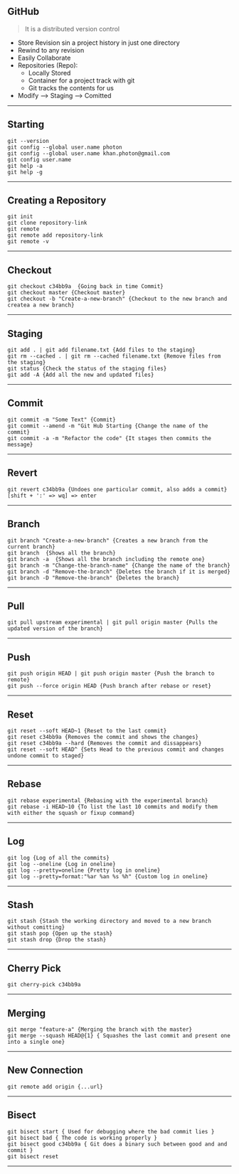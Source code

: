 ## GitHub ##

> It is a distributed version control

* Store Revision sin a project history in just one directory
* Rewind to any revision
* Easily Collaborate
* Repositories (Repo):
    * Locally Stored
    * Container for a project track with git
    * Git tracks the contents for us
* Modify --> Staging --> Comitted
---
Starting
---
    git --version
    git config --global user.name photon
    git config --global user.name khan.photon@gmail.com
    git config user.name
    git help -a
    git help -g
---
Creating a Repository
---
    git init
    git clone repository-link
    git remote
    git remote add repository-link
    git remote -v
---
Checkout
---
    git checkout c34bb9a  {Going back in time Commit}
    git checkout master {Checkout master}
    git checkout -b "Create-a-new-branch" {Checkout to the new branch and createa a new branch}
---
Staging
---
    git add . | git add filename.txt {Add files to the staging}
    git rm --cached . | git rm --cached filename.txt {Remove files from the staging}
    git status {Check the status of the staging files}
    git add -A {Add all the new and updated files}
---
Commit
----
    git commit -m "Some Text" {Commit}
    git commit --amend -m "Git Hub Starting {Change the name of the commit}
    git commit -a -m "Refactor the code" {It stages then commits the message}
---
Revert
---
    git revert c34bb9a {Undoes one particular commit, also adds a commit} [shift + ':' => wq] => enter
---
Branch
---
    git branch "Create-a-new-branch" {Creates a new branch from the current branch}
    git branch  {Shows all the branch}
    git branch -a  {Shows all the branch including the remote one}
    git branch -m "Change-the-branch-name" {Change the name of the branch}
    git branch -d "Remove-the-branch" {Deletes the branch if it is merged}
    git branch -D "Remove-the-branch" {Deletes the branch}
---
Pull
---
    git pull upstream experimental | git pull origin master {Pulls the updated version of the branch}
---
Push
---
    git push origin HEAD | git push origin master {Push the branch to remote}
    git push --force origin HEAD {Push branch after rebase or reset}
---
Reset
---
    git reset --soft HEAD~1 {Reset to the last commit}
    git reset c34bb9a {Removes the commit and shows the changes}
    git reset c34bb9a --hard {Removes the commit and dissappears}
    git reset --soft HEAD^ {Sets Head to the previous commit and changes undone commit to staged}
---
Rebase
---
    git rebase experimental {Rebasing with the experimental branch}
    git rebase -i HEAD~10 {To list the last 10 commits and modify them with either the squash or fixup command}
---
Log
---
    git log {Log of all the commits}
    git log --oneline {Log in oneline}
    git log --pretty=oneline {Pretty log in oneline}
    git log --pretty=format:"%ar %an %s %h" {Custom log in oneline}
---
Stash
---
    git stash {Stash the working directory and moved to a new branch without comitting}
    git stash pop {Open up the stash}
    git stash drop {Drop the stash}
---
Cherry Pick
---
    git cherry-pick c34bb9a
---
Merging
---
    git merge "feature-a" {Merging the branch with the master}
    git merge --squash HEAD@{1} { Squashes the last commit and present one into a single one}
---

New Connection
---
    git remote add origin {...url}
---

Bisect
---
    git bisect start { Used for debugging where the bad commit lies }
    git bisect bad { The code is working properly }
    git bisect good c34bb9a { Git does a binary such between good and and commit }
    git bisect reset
---